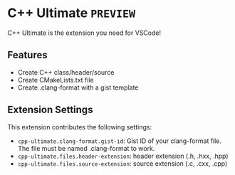 # C++ Ultimate `PREVIEW`

C++ Ultimate is the extension you need for VSCode!

## Features

- Create C++ class/header/source
- Create CMakeLists.txt file
- Create .clang-format with a gist template

## Extension Settings

This extension contributes the following settings:

* `cpp-ultimate.clang-format.gist-id`: Gist ID of your clang-format file. The file must be named .clang-format to work.
* `cpp-ultimate.files.header-extension`: header extension (.h, .hxx, .hpp)
* `cpp-ultimate.files.source-extension`: source extension (.c, .cxx, .cpp)
